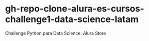 # gh-repo-clone-alura-es-cursos-challenge1-data-science-latam
Challenge Python para Data Science: Alura Store
